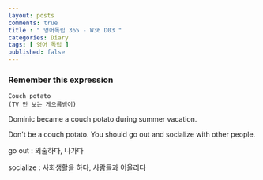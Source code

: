 ```yaml
---
layout: posts
comments: true
title : " 영어독립 365 - W36 D03 "
categories: Diary
tags: [ 영어 독립 ]
published: false
---
```


### Remember this expression

```text
Couch potato
(TV 만 보는 게으름벵이)
```

Dominic became a couch potato during summer vacation.

Don't be a couch potato. You should go out and socialize with other people.

go out
 : 외출하다, 나가다

socialize
 : 사회생활을 하다, 사람들과 어울리다

